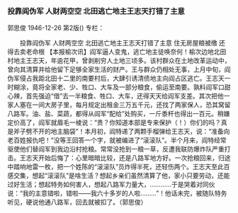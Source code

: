 ### 投靠阎伪军  人财两空空  北田逃亡地主王志天打错了主意
郭思俊
1946-12-26
第2版()
专栏：

　　投靠阎伪军
    人财两空空
    北田逃亡地主王志天打错了主意
    住无房屋粮被缴  还得去卖老命根
    【本报榆次讯】阎军逼人变鬼，逃亡地主徒唤奈何！榆次边地北田村地主王志天，年逾花甲，曾剥削穷人土地三顷多。该村群众在土地改革运动中，曾向其清算并给他留下足够全家生活的财产。王与群众仍相处无事，上月中旬，阎伪军侵占我距北田十二里的南要村后，大肆引诱清债地主向阎占区逃亡。王志天一时糊涂，竟将全家老、少、牲口、大车及一部分粮食，偷运至南要。孰料阎军口甜心辣，首先强迫“借”去一半粮食、牲口、大车，还得天天给阎军支差。其次把他一家人塞在一间大房子里，每月规定出租金三万五千元，还找了两家保人，恐其窝留八路军。油、盐、菜蔬，都得从阎军“配给”处购买，一斤黍杆也得出一百元。稍嫌定价高了，阎军就眉毛一棱说：“贵？你知道本部是专来保护（！）你们的吗？真是斧子劈不开的地主脑袋”！本月初，阎特递了两颗手榴弹给王志天，说：“准备向老百姓报仇吧！”没等王回答一个字，就被编进了“滚滚队”。半个月来，阎特经常驱使他们替阎军到我边沿村抢粮。常常没抢到一粮一草，反遭我联防爆炸队严重打击。王志天开始后悔了：心里暗暗比较，还是八路军地方好。一次抢粮回来，归途中踏响地雷一枚，把一个姓陈的“滚滚队”员炸得半死，还轻伤两个。王志天至此百感交集，想起“滚滚队”是啥生活？想起乡亲们虽然清算了他，家小只要劳动，还能过好生活；想起特务如何害人，想起八路军力量大，…………于是哭着对同伙说：“我的主意错啦，错啦——我六十多岁的人啦………”！他话未完，被随队特务听见，硬说他通八路军，回去就被扣了。（郭思俊）
